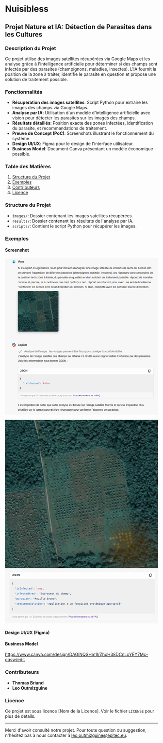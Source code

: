 # Nuisibless

## Projet Nature et IA: Détection de Parasites dans les Cultures

### Description du Projet
Ce projet utilise des images satellites récupérées via Google Maps et les analyse grâce à l'intelligence artificielle pour déterminer si des champs sont infectés par des parasites (champignons, maladies, insectes). L'IA fournit la position de la zone à traiter, identifie le parasite en question et propose une solution de traitement possible.

### Fonctionnalités
- **Récupération des images satellites**: Script Python pour extraire les images des champs via Google Maps.
- **Analyse par IA**: Utilisation d'un modèle d'intelligence artificielle avec vision pour détecter les parasites sur les images des champs.
- **Résultats détaillés**: Position exacte des zones infectées, identification du parasite, et recommandations de traitement.
- **Preuve de Concept (PoC)**: Screenshots illustrant le fonctionnement du système.
- **Design UI/UX**: Figma pour le design de l'interface utilisateur.
- **Business Model**: Document Canva présentant un modèle économique possible.

### Table des Matières
1. [Structure du Projet](#structure-du-projet)
2. [Exemples](#exemples)
3. [Contributeurs](#contributeurs)
4. [Licence](#licence)

### Structure du Projet
- `images/`: Dossier contenant les images satellites récupérées.
- `results/`: Dossier contenant les résultats de l'analyse par IA.
- `scripts/`: Contient le script Python pour récupérer les images.

### Exemples
#### Screenshot
![Resultat champ sain](results/resultat_champ_sain.png)

![Satellite champ infeste](images/champ_ghana_infeste.png)
![Resultat champ infeste](results/resultat_champ_infecte.png)

#### Design UI/UX (Figma)


#### Business Model
https://www.canva.com/design/DAGINQSHm1I/ZhoH38DCnLxYEY7Mc-cqsw/edit

### Contributeurs
- **Thomas Briand**
- **Leo Outmizguine**

### Licence
Ce projet est sous licence [Nom de la Licence]. Voir le fichier `LICENSE` pour plus de détails.

---

Merci d'avoir consulté notre projet. Pour toute question ou suggestion, n'hésitez pas à nous contacter à leo.outmizguine@epitec.eu.

